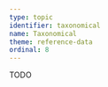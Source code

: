 ```yaml
---
type: topic
identifier: taxonomical
name: Taxonomical
theme: reference-data
ordinal: 8
---
```

TODO
